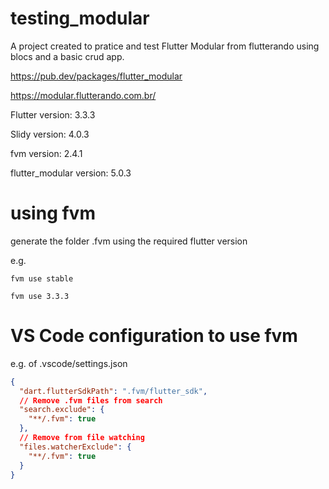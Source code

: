 # testing_modular

A project created to pratice and test Flutter Modular from flutterando using blocs and a basic crud app.

https://pub.dev/packages/flutter_modular

https://modular.flutterando.com.br/

Flutter version: 3.3.3

Slidy version: 4.0.3

fvm version: 2.4.1

flutter_modular version: 5.0.3


# using fvm

generate the folder .fvm using the required flutter version

e.g. 
```
fvm use stable
```
```
fvm use 3.3.3
```

# VS Code configuration to use fvm

e.g. of .vscode/settings.json

```json
{
  "dart.flutterSdkPath": ".fvm/flutter_sdk",
  // Remove .fvm files from search
  "search.exclude": {
    "**/.fvm": true
  },
  // Remove from file watching
  "files.watcherExclude": {
    "**/.fvm": true
  }
}
```
